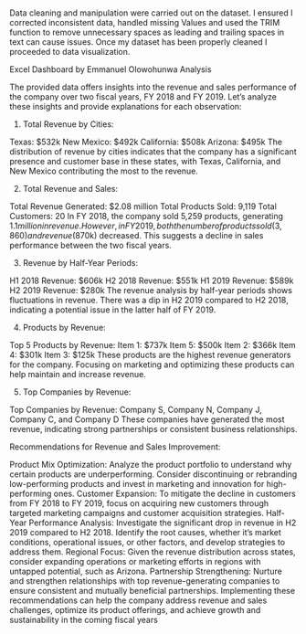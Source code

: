 # 

Data cleaning and manipulation were carried out on the dataset. I ensured I corrected inconsistent data, handled missing Values and used the TRIM function to remove unnecessary spaces as leading and trailing spaces in text can cause issues. Once my dataset has been properly cleaned I proceeded to data visualization.


Excel Dashboard by Emmanuel Olowohunwa
Analysis

The provided data offers insights into the revenue and sales performance of the company over two fiscal years, FY 2018 and FY 2019. Let’s analyze these insights and provide explanations for each observation:

1. Total Revenue by Cities:

Texas: $532k
New Mexico: $492k
California: $508k
Arizona: $495k
The distribution of revenue by cities indicates that the company has a significant presence and customer base in these states, with Texas, California, and New Mexico contributing the most to the revenue.

2. Total Revenue and Sales:

Total Revenue Generated: $2.08 million
Total Products Sold: 9,119
Total Customers: 20
In FY 2018, the company sold 5,259 products, generating $1.1 million in revenue. However, in FY 2019, both the number of products sold (3,860) and revenue ($870k) decreased. This suggests a decline in sales performance between the two fiscal years.

3. Revenue by Half-Year Periods:

H1 2018 Revenue: $606k
H2 2018 Revenue: $551k
H1 2019 Revenue: $589k
H2 2019 Revenue: $280k
The revenue analysis by half-year periods shows fluctuations in revenue. There was a dip in H2 2019 compared to H2 2018, indicating a potential issue in the latter half of FY 2019.

4. Products by Revenue:

Top 5 Products by Revenue:
Item 1: $737k
Item 5: $500k
Item 2: $366k
Item 4: $301k
Item 3: $125k
These products are the highest revenue generators for the company. Focusing on marketing and optimizing these products can help maintain and increase revenue.

5. Top Companies by Revenue:

Top Companies by Revenue: Company S, Company N, Company J, Company C, and Company D
These companies have generated the most revenue, indicating strong partnerships or consistent business relationships.

Recommendations for Revenue and Sales Improvement:

Product Mix Optimization: Analyze the product portfolio to understand why certain products are underperforming. Consider discontinuing or rebranding low-performing products and invest in marketing and innovation for high-performing ones.
Customer Expansion: To mitigate the decline in customers from FY 2018 to FY 2019, focus on acquiring new customers through targeted marketing campaigns and customer acquisition strategies.
Half-Year Performance Analysis: Investigate the significant drop in revenue in H2 2019 compared to H2 2018. Identify the root causes, whether it’s market conditions, operational issues, or other factors, and develop strategies to address them.
Regional Focus: Given the revenue distribution across states, consider expanding operations or marketing efforts in regions with untapped potential, such as Arizona.
Partnership Strengthening: Nurture and strengthen relationships with top revenue-generating companies to ensure consistent and mutually beneficial partnerships.
Implementing these recommendations can help the company address revenue and sales challenges, optimize its product offerings, and achieve growth and sustainability in the coming fiscal years
